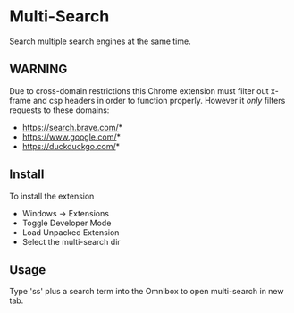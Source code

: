 # Multi-Search

Search multiple search engines at the same time.

## WARNING

Due to cross-domain restrictions this Chrome extension must filter out x-frame and csp headers in order to function properly. However it _only_ filters requests to these domains:
* https://search.brave.com/*
* https://www.google.com/*
* https://duckduckgo.com/*


## Install

To install the extension
* Windows -> Extensions
* Toggle Developer Mode
* Load Unpacked Extension
* Select the multi-search dir


## Usage

Type 'ss' plus a search term into the Omnibox to open multi-search in new tab.